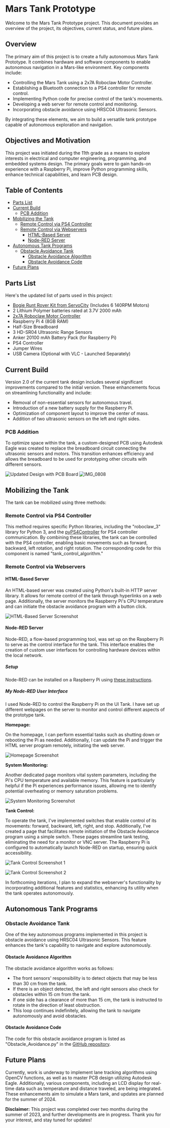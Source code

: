# Mars Tank Prototype

Welcome to the Mars Tank Prototype project. This document provides an overview of the project, its objectives, current status, and future plans.

## Overview

The primary aim of this project is to create a fully autonomous Mars Tank Prototype. It combines hardware and software components to enable autonomous navigation in a Mars-like environment. Key components include:

- Controlling the Mars Tank using a 2x7A Roboclaw Motor Controller.
- Establishing a Bluetooth connection to a PS4 controller for remote control.
- Implementing Python code for precise control of the tank's movements.
- Developing a web server for remote control and monitoring.
- Incorporating obstacle avoidance using HRSC04 Ultrasonic Sensors.

By integrating these elements, we aim to build a versatile tank prototype capable of autonomous exploration and navigation.

## Objectives and Motivation

This project was initiated during the 11th grade as a means to explore interests in electrical and computer engineering, programming, and embedded systems design. The primary goals were to gain hands-on experience with a Raspberry Pi, improve Python programming skills, enhance technical capabilities, and learn PCB design.

## Table of Contents

- [Parts List](#parts-list)
- [Current Build](#current-build)
   - [PCB Addition](#pcb-addition)
- [Mobilizing the Tank](#mobilizing-the-tank)
   - [Remote Control via PS4 Controller](#remote-control-via-ps4-controller)
   - [Remote Control via Webservers](#remote-control-via-webservers)
     - [HTML-Based Server](#html-based-server)
     - [Node-RED Server](#node-red-server)
- [Autonomous Tank Programs](#autonomous-tank-programs)
   - [Obstacle Avoidance Tank](#obstacle-avoidance-tank)
     - [Obstacle Avoidance Algorithm](#obstacle-avoidance-algorithm)
     - [Obstacle Avoidance Code](#obstacle-avoidance-code)
- [Future Plans](#future-plans)

## Parts List

Here's the updated list of parts used in this project:

- [Bogie Runt Rover Kit from ServoCity](https://www.servocity.com/bogie-runt-rover/) (Includes 6 140RPM Motors)
- 2 Lithium Polymer batteries rated at 3.7V 2000 mAh
- [2x7A Roboclaw Motor Controller](https://www.servocity.com/roboclaw-2x7a-motor-controller/)
- Raspberry Pi 4 (8GB RAM)
- Half-Size Breadboard
- 3 HD-SR04 Ultrasonic Range Sensors
- Anker 20100 mAh Battery Pack (for Raspberry Pi)
- PS4 Controller
- Jumper Wires
- USB Camera (Optional with VLC - Launched Separately)

## Current Build

Version 2.0 of the current tank design includes several significant improvements compared to the initial version. These enhancements focus on streamlining functionality and include:

- Removal of non-essential sensors for autonomous travel.
- Introduction of a new battery supply for the Raspberry Pi.
- Optimization of component layout to improve the center of mass.
- Addition of two ultrasonic sensors on the left and right sides.

### PCB Addition

To optimize space within the tank, a custom-designed PCB using Autodesk Eagle was created to replace the breadboard circuit connecting the ultrasonic sensors and motors. This transition enhances efficiency and allows the breadboard to be used for prototyping other circuits with different sensors.

![Updated Design with PCB Board](https://user-images.githubusercontent.com/55263663/113646131-0b331280-963d-11eb-8094-8f6ab8cfa5e2.jpg)
![IMG_0808](https://user-images.githubusercontent.com/55263663/109580868-2fd12300-7ab0-11eb-835c-0d006bbe778e.jpg)

## Mobilizing the Tank

The tank can be mobilized using three methods:

### Remote Control via PS4 Controller

This method requires specific Python libraries, including the "roboclaw_3" library for Python 3, and the [pyPS4Controller](https://github.com/ArturSpirin/pyPS4Controller) for PS4 controller communication. By combining these libraries, the tank can be controlled with the PS4 controller, enabling basic movements such as forward, backward, left rotation, and right rotation. The corresponding code for this component is named "tank_control_algorithm."

### Remote Control via Webservers

#### HTML-Based Server

An HTML-based server was created using Python's built-in HTTP server library. It allows for remote control of the tank through hyperlinks on a web page. Additionally, the server monitors the Raspberry Pi's CPU temperature and can initiate the obstacle avoidance program with a button click.

![HTML-Based Server Screenshot](img/html-web-server.png)

#### Node-RED Server

Node-RED, a flow-based programming tool, was set up on the Raspberry Pi to serve as the control interface for the tank. This interface enables the creation of custom user interfaces for controlling hardware devices within the local network.

##### Setup

Node-RED can be installed on a Raspberry Pi using [these instructions](https://nodered.org/docs/getting-started/raspberrypi).

##### My Node-RED User Interface

I used Node-RED to control the Raspberry Pi on the UI Tank. I have set up different webpages on the server to monitor and control different aspects of the prototype tank.

**Homepage:**

On the homepage, I can perform essential tasks such as shutting down or rebooting the Pi as needed. Additionally, I can update the Pi and trigger the HTML server program remotely, initiating the web server.

![Homepage Screenshot](https://user-images.githubusercontent.com/55263663/114245029-74b86700-9944-11eb-9a33-cc7af4412ed1.png)

**System Monitoring:**

Another dedicated page monitors vital system parameters, including the Pi's CPU temperature and available memory. This feature is particularly helpful if the Pi experiences performance issues, allowing me to identify potential overheating or memory saturation problems.

![System Monitoring Screenshot](https://user-images.githubusercontent.com/55263663/114245043-7d10a200-9944-11eb-8ca0-698f7407b925.png)

**Tank Control:**

To operate the tank, I've implemented switches that enable control of its movements: forward, backward, left, right, and stop. Additionally, I've created a page that facilitates remote initiation of the Obstacle Avoidance program using a simple switch. These pages streamline tank testing, eliminating the need for a monitor or VNC server. The Raspberry Pi is configured to automatically launch Node-RED on startup, ensuring quick accessibility.

![Tank Control Screenshot 1](https://user-images.githubusercontent.com/55263663/114245054-826dec80-9944-11eb-9798-3d0d927b39ec.png)

![Tank Control Screenshot 2](https://user-images.githubusercontent.com/55263663/114245057-869a0a00-9944-11eb-8112-adffffc06441.png)

In forthcoming iterations, I plan to expand the webserver's functionality by incorporating additional features and statistics, enhancing its utility when the tank operates autonomously.

## Autonomous Tank Programs

### Obstacle Avoidance Tank

One of the key autonomous programs implemented in this project is obstacle avoidance using HRSC04 Ultrasonic Sensors. This feature enhances the tank's capability to navigate and explore autonomously.

#### Obstacle Avoidance Algorithm

The obstacle avoidance algorithm works as follows:

- The front sensors' responsibility is to detect objects that may be less than 30 cm from the tank.
- If there is an object detected, the left and right sensors also check for obstacles within 15 cm from the tank.
- If one side has a clearance of more than 15 cm, the tank is instructed to rotate in the direction of least obstruction.
- This loop continues indefinitely, allowing the tank to navigate autonomously and avoid obstacles.

#### Obstacle Avoidance Code

The code for this obstacle avoidance program is listed as "Obstacle_Avoidance.py" in the [GitHub repository](https://github.com/kabirvirk51/mars-tank-prototype/blob/main/python-scripts/obstacle_avoidance.py).

## Future Plans

Currently, work is underway to implement lane tracking algorithms using OpenCV functions, as well as to master PCB design utilizing Autodesk Eagle. Additionally, various components, including an LCD display for real-time data such as temperature and distance traveled, are being integrated. These enhancements aim to simulate a Mars tank, and updates are planned for the summer of 2024.

**Disclaimer:** This project was completed over two months during the summer of 2023, and further developments are in progress. Thank you for your interest, and stay tuned for updates!
